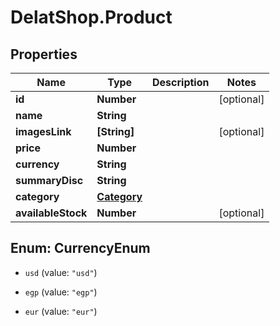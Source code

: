 # DelatShop.Product

## Properties

Name | Type | Description | Notes
------------ | ------------- | ------------- | -------------
**id** | **Number** |  | [optional] 
**name** | **String** |  | 
**imagesLink** | **[String]** |  | [optional] 
**price** | **Number** |  | 
**currency** | **String** |  | 
**summaryDisc** | **String** |  | 
**category** | [**Category**](Category.md) |  | 
**availableStock** | **Number** |  | [optional] 



## Enum: CurrencyEnum


* `usd` (value: `"usd"`)

* `egp` (value: `"egp"`)

* `eur` (value: `"eur"`)





